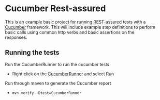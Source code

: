 # Cucumber Rest-assured
This is an example basic project for running [REST-assured](http://rest-assured.io/) tests with a [Cucumber](https://cucumber.io/) framework.
This will include example step definitions to perform basic calls using common http verbs and basic assertions on the responses.
## Running the tests

Run the CucumberRunner to run the cucumber tests
* Right click on the [CucumberRunner](./src/test/CucumberRunner.java) and select Run

Run through maven to generate the Cucumber report
* `mvn verify -Dtest=CucumberRunner`
